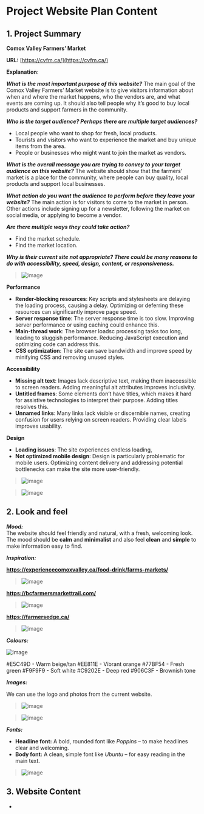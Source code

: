 
# Project Website Plan Content

## 1. Project Summary

**Comox Valley Farmers’ Market**

**URL:** [https://cvfm.ca/](https://cvfm.ca/)

**Explanation**:

***What is the most important purpose of this website?***
The main goal of the Comox Valley Farmers’ Market website is to give visitors information about when and where the market happens, who the vendors are, and what events are coming up. It should also tell people why it’s good to buy local products and support farmers in the community.

***Who is the target audience? Perhaps there are multiple target audiences?***
 - Local people who want to shop for fresh, local products.
 - Tourists and visitors who want to experience the market and buy unique items from the area.
 - People or businesses who might want to join the market as vendors.

***What is the overall message you are trying to convey to your target audience on this website?***
The website should show that the farmers' market is a place for the  community, where people can buy quality, local products and support local businesses.

***What action do you want the audience to perform before they leave your website?***
The main action is for visitors to come to the market in person. Other actions include signing up for a newsletter, following the market on social media, or applying to become a vendor.

***Are there multiple ways they could take action?***
- Find the market schedule.  
- Find the market location.

***Why is their current site not appropriate? There could be many reasons to do with accessibility, speed, design, content, or responsiveness.***

> ![image](https://github.com/user-attachments/assets/c9651f46-45d6-4069-a9ef-22e3fab4997e)

**Performance**  
- **Render-blocking resources**: Key scripts and stylesheets are delaying the loading process, causing a delay. Optimizing or deferring these resources can significantly improve page speed.  
- **Server response time**: The server response time is too slow. Improving server performance or using caching could enhance this.  
- **Main-thread work**: The browser loadsc processing tasks too long, leading to sluggish performance. Reducing JavaScript execution and optimizing code can address this.  
- **CSS optimization**: The site can save bandwidth and improve speed by minifying CSS and removing unused styles.

**Accessibility**  
- **Missing alt text**: Images lack descriptive text, making them inaccessible to screen readers. Adding meaningful alt attributes improves inclusivity.  
- **Untitled frames**: Some elements don’t have titles, which makes it hard for assistive technologies to interpret their purpose. Adding titles resolves this.  
- **Unnamed links**: Many links lack visible or discernible names, creating confusion for users relying on screen readers. Providing clear labels improves usability.  

**Design**  
- **Loading issues**: The site experiences endless loading, 
- **Not optimized mobile design**: Design is particularly problematic for mobile users. Optimizing content delivery and addressing potential bottlenecks can make the site more user-friendly.

> ![image](https://github.com/user-attachments/assets/332a710d-e6e9-452c-bae1-5ed86f3f3fb5)

> ![image](https://github.com/user-attachments/assets/bfaba3cc-0862-49ca-8dc5-0faffb4970a9)



## 2. Look and feel
***Mood:***  
The website should feel friendly and natural, with a fresh, welcoming look. The mood should be **calm** and **minimalist** and also feel **clean** and **simple** to make information easy to find.

***Inspiration:***

**https://experiencecomoxvalley.ca/food-drink/farms-markets/**

> ![image](https://github.com/user-attachments/assets/68bc463e-3f57-4d19-bed4-6ce53559727e)

**https://bcfarmersmarkettrail.com/**

> ![image](https://github.com/user-attachments/assets/85c14239-0275-4904-ab9f-a710cada6457)

**https://farmersedge.ca/**

> ![image](https://github.com/user-attachments/assets/72ef881c-0ec1-4a41-8267-5aa757d843f9)

***Colours:***

![image](https://github.com/user-attachments/assets/c43ad1e2-c85a-4190-aefe-779c778f9ef8)

#E5C49D - Warm beige/tan
#EE811E - Vibrant orange
#77BF54 - Fresh green
#F9F9F9 - Soft white
#C9202E - Deep red
#906C3F - Brownish tone

***Images:***

We can use the logo and photos from the current website.

> ![image](https://github.com/user-attachments/assets/2639cdef-1be9-4c35-9f0e-a89ff1e16a80)

> ![image](https://github.com/user-attachments/assets/19fea897-d4c3-4d5f-be43-0a5b414547e6)

***Fonts:***
- **Headline font:** A bold, rounded font like _Poppins_ – to make headlines clear and welcoming.
- **Body font:** A clean, simple font like _Ubuntu_ – for easy reading in the main text.

> ![image](https://github.com/user-attachments/assets/ec796238-c18c-4761-b9b8-f5ae78d99fb4)

## 3. Website Content
+

